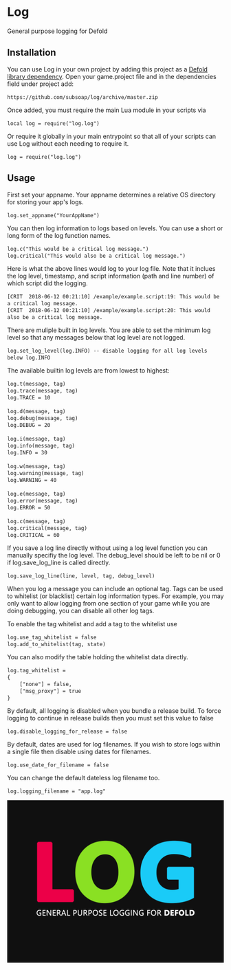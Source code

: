 # Log
General purpose logging for Defold

## Installation
You can use Log in your own project by adding this project as a [Defold library dependency](http://www.defold.com/manuals/libraries/). Open your game.project file and in the dependencies field under project add:

	https://github.com/subsoap/log/archive/master.zip
  
Once added, you must require the main Lua module in your scripts via

```
local log = require("log.log")
```

Or require it globally in your main entrypoint so that all of your scripts can use Log without each needing to require it.

```
log = require("log.log")
```

## Usage

First set your appname. Your appname determines a relative OS directory for storing your app's logs.

```
log.set_appname("YourAppName")
```

You can then log information to logs based on levels. You can use a short or long form of the log function names.

```
log.c("This would be a critical log message.")
log.critical("This would also be a critical log message.")
```

Here is what the above lines would log to your log file. Note that it inclues the log level, timestamp, and script information (path and line number) of which script did the logging.

```
[CRIT  2018-06-12 00:21:10] /example/example.script:19: This would be a critical log message.
[CRIT  2018-06-12 00:21:10] /example/example.script:20: This would also be a critical log message.
```

There are muliple built in log levels. You are able to set the minimum log level so that any messages below that log level are not logged.

```
log.set_log_level(log.INFO) -- disable logging for all log levels below log.INFO
```

The available builtin log levels are from lowest to highest:

```
log.t(message, tag)
log.trace(message, tag)
log.TRACE = 10

log.d(message, tag)
log.debug(message, tag)
log.DEBUG = 20

log.i(message, tag)
log.info(message, tag)
log.INFO = 30

log.w(message, tag)
log.warning(message, tag)
log.WARNING = 40

log.e(message, tag)
log.error(message, tag)
log.ERROR = 50

log.c(message, tag)
log.critical(message, tag)
log.CRITICAL = 60
```

If you save a log line directly without using a log level function you can manually specifiy the log level. The debug_level should be left to be nil or 0 if log.save_log_line is called directly.

```
log.save_log_line(line, level, tag, debug_level)
```

When you log a message you can include an optional tag. Tags can be used to whitelist (or blacklist) certain log information types. For example, you may only want to allow logging from one section of your game while you are doing debugging, you can disable all other log tags.

To enable the tag whitelist and add a tag to the whitelist use

```
log.use_tag_whitelist = false
log.add_to_whitelist(tag, state)
```

You can also modify the table holding the whitelist data directly.

```
log.tag_whitelist = 
{
	["none"] = false,
	["msg_proxy"] = true
}
```

By default, all logging is disabled when you bundle a release build. To force logging to continue in release builds then you must set this value to false

```
log.disable_logging_for_release = false
```

By default, dates are used for log filenames. If you wish to store logs within a single file then disable using dates for filenames.

```
log.use_date_for_filename = false
```

You can change the default dateless log filename too.

```
log.logging_filename = "app.log"
```

![Log](log_logo.png)